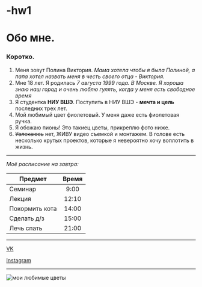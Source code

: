# -hw1

**Обо мне.**
==============
### Коротко.
1. Меня зовут Полина Виктория. *Мама хотела чтобы я была Полиной, а папа хотел назвать меня в честь своего отца - Виктория.*
2. Мне 18 лет. Я родилась *7 августа 1999 года. В Москве. Я хороша знаю наш город и очень люблю гулять, когда у меня есть свободное время* 
3. Я студентка **НИУ ВШЭ**. Поступить в НИУ ВШЭ - **мечта и цель** последних трех лет.
4. Мой любимый цвет фиолетовый. У меня даже есть фиолетовая ручка.
5. Я обожаю пионы! Это такиец цветы, прикреплю фото ниже.
6. ~~Увлекаюсь~~ нет, ЖИВУ видео съемкой и монтажем. В голове есть несколько крутых проектов, которые я невероятно хочу воплотить в жизнь.

***
*Моё расписание на завтра:*

Предмет  | Время
---------|:-------:
Семинар |   9:00
Лекция  |   12:10
Покормить кота| 14:00
Сделать д/з | 15:00
Лечь спать | 21:00

***
[VK](https://vk.com/ksks_koshka "Мой VK") 

[Instagram](https://www.instagram.com/ksks_vi/ "ksks")

***
![мои любимые цветы](http://koffkindom.ru/wp-content/uploads/2016/01/%D0%9F%D0%B8%D0%BE%D0%BD%D1%8B-%D0%A1%D0%BF%D0%BB%D0%B5%D1%82%D0%BD%D0%B8%D1%86%D0%B0.jpg "peony")
